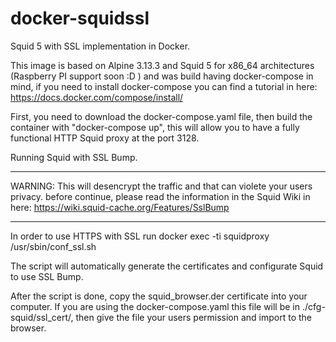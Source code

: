 # docker-squidssl
Squid 5 with SSL implementation in Docker.


This image is based on Alpine 3.13.3 and Squid 5 for x86_64 architectures (Raspberry PI support soon :D ) and was build having docker-compose in mind, if you need to install docker-compose you can find a tutorial in here: https://docs.docker.com/compose/install/

First, you need to download the docker-compose.yaml file, then build the container with "docker-compose up", this will allow you to have a fully functional HTTP Squid proxy at the port 3128.

Running Squid with SSL Bump.
**********************************************************************************************************************************************************
WARNING: This will desencrypt the traffic and that can violete your users privacy. before continue, please read the information in the Squid Wiki in here: https://wiki.squid-cache.org/Features/SslBump
**********************************************************************************************************************************************************
In order to use HTTPS with SSL run docker exec -ti squidproxy /usr/sbin/conf_ssl.sh

The script will automatically generate the certificates and configurate Squid to use SSL Bump. 

After the script is done, copy the squid_browser.der certificate into your computer. If you are using the docker-compose.yaml this file will be in ./cfg-squid/ssl_cert/, then give the file your users permission and import to the browser.
